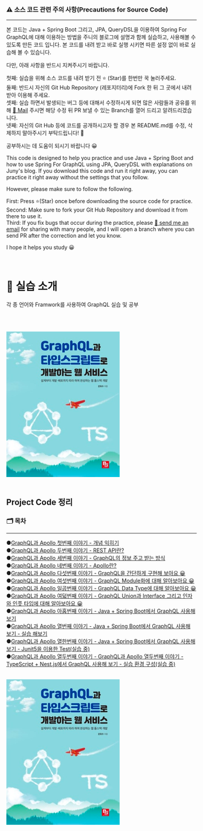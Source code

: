 ### ⚠️ 소스 코드 관련 주의 사항(Precautions for Source Code)

---
본 코드는 Java + Spring Boot 그리고, JPA, QueryDSL을 이용하여 Spring For GraphQL에 대해 이용하는 방법을 주니의 블로그에 설명과 함께 실습하고, 사용해볼 수 있도록 만든 코드 입니다.
본 코드를 내려 받고 바로 실행 시키면 따른 설정 없이 바로 실습해 볼 수 있습니다. <br>

다만, 아래 사항을 반드시 지켜주시기 바랍니다. <br>

첫째: 실습을 위해 소스 코드를 내려 받기 전 ⭐️ (Star)를 한번만 꾹 눌러주세요. <br>
둘째: 반드시 자신의 Git Hub Repository (레포지터리)에 Fork 한 뒤 그 곳에서 내려 받아 이용해 주세요. <br>
셋째: 실습 하면서 발생되는 버그 등에 대해서 수정하시게 되면 많은 사람들과 공유를 위해 [📨 Mail](junyharang8592@gmail.com) 주시면 해당 수정 뒤 PR 보낼 수 있는 Branch를 열어 드리고 알려드리겠습니다. <br>
넷째: 자신의 Git Hub 등에 코드를 공개하시고자 할 경우 본 README.md를 수정, 삭제하지 말아주시기 부탁드립니다! 🙏 <br>

공부하시는 데 도움이 되시기 바랍니다 😀 <br>

This code is designed to help you practice and use Java + Spring Boot and how to use Spring For GraphQL using JPA, QueryDSL with explanations on Juny's blog.
If you download this code and run it right away, you can practice it right away without the settings that you follow. <br>

However, please make sure to follow the following. <br>

First: Press ⭐(Star) once before downloading the source code for practice. <br>
Second: Make sure to fork your Git Hub Repository and download it from there to use it. <br>
Third: If you fix bugs that occur during the practice, please [📨 send me an email](junyharang8592@gmail.com) for sharing with many people, and I will open a branch where you can send PR after the correction and let you know. <br>

I hope it helps you study 😀 <br>
<br><br>

# 🚀 실습 소개

각 종 언어와 Framwork를 사용하여 GraphQL 실습 및 공부

<br><br>

[![img.png](img.png)](https://link.coupang.com/a/bglCvF) <br><br>

## Project Code 정리

### 🗂 목차

---
●[GraphQL과 Apollo 첫번째 이야기 - 개념 익히기](https://junyharang.tistory.com/509)
<br>
●[GraphQL과 Apollo 두번째 이야기 - REST API란?](https://junyharang.tistory.com/457)
<br>
●[GraphQL과 Apollo 세번째 이야기 - GraphQL의 정보 주고 받는 방식](https://junyharang.tistory.com/511)
<br>
●[GraphQL과 Apollo 네번째 이야기 - Apollo란?](https://junyharang.tistory.com/512)
<br>
●[GraphQL과 Apollo 다섯번째 이야기 - GraphQL을 간단하게 구현해 보아요 😀](https://junyharang.tistory.com/513)
<br>
●[GraphQL과 Apollo 여섯번째 이야기 - GraphQL Module화에 대해 알아보아요 😀](https://junyharang.tistory.com/514)
<br>
●[GraphQL과 Apollo 일곱번째 이야기 - GraphQL Data Type에 대해 알아보아요 😀](https://junyharang.tistory.com/515)
<br>
●[GraphQL과 Apollo 여덟번째 이야기 - GraphQL Union과 Interface 그리고 인자와 인풋 타입에 대해 알아보아요 😀](https://junyharang.tistory.com/516)
<br>
●[GraphQL과 Apollo 아홉번째 이야기 - Java + Spring Boot에서 GraphQL 사용해 보기](https://junyharang.tistory.com/517)
<br>
●[GraphQL과 Apollo 열번째 이야기 - Java + Spring Boot에서 GraphQL 사용해 보기 - 실습 해보기](https://junyharang.tistory.com/518)
<br>
●[GraphQL과 Apollo 열한번째 이야기 - Java + Spring Boot에서 GraphQL 사용해 보기 - Junit5을 이용한 Test(실습 중)](#)
<br>
●[GraphQL과 Apollo 열두번째 이야기 - GraphQL과 Apollo 열두번째 이야기 - TypeScript + Nest.js에서 GraphQL 사용해 보기 - 실습 환경 구성(실습 중)](#)
<br><br>

[![img.png](img.png)](https://link.coupang.com/a/bglCvF) <br><br>
